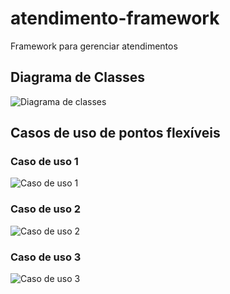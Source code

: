 # atendimento-framework
Framework para gerenciar atendimentos

## Diagrama de Classes
![Diagrama de classes](https://user-images.githubusercontent.com/30722229/59472634-7df24e80-8e15-11e9-8cef-27149c9131f0.png)

## Casos de uso de pontos flexíveis
### Caso de uso 1
![Caso de uso 1](https://user-images.githubusercontent.com/30722229/59472777-07098580-8e16-11e9-8e12-3e35da7ab475.png)

### Caso de uso 2
![Caso de uso 2](https://user-images.githubusercontent.com/30722229/59472805-23a5bd80-8e16-11e9-8c37-1f2d26be8b34.png)

### Caso de uso 3
![Caso de uso 3](https://user-images.githubusercontent.com/30722229/59472839-41732280-8e16-11e9-9bbe-38f87b7d326f.png)
